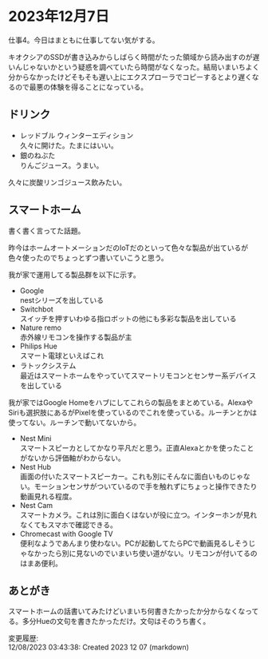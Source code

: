 # 2023年12月7日

仕事4。今日はまともに仕事してない気がする。

キオクシアのSSDが書き込みからしばらく時間がたった領域から読み出すのが遅いんじゃないかという疑惑を調べていたら時間がなくなった。結局いまいちよく分からなかったけどそもそも遅い上にエクスプローラでコピーするとより遅くなるので最悪の体験を得ることになっている。

## ドリンク

- レッドブル ウィンターエディション  
久々に開けた。たまにはいい。
- 銀のねぶた  
りんごジュース。うまい。

久々に炭酸リンゴジュース飲みたい。

## スマートホーム

書く書く言ってた話題。

昨今はホームオートメーションだのIoTだのといって色々な製品が出ているが色々使ったのでちょっとずつ書いていこうと思う。

我が家で運用してる製品群を以下に示す。

- Google  
nestシリーズを出している
- Switchbot  
スイッチを押すいわゆる指ロボットの他にも多彩な製品を出している
- Nature remo  
赤外線リモコンを操作する製品が主
- Philips Hue  
スマート電球といえばこれ
- ラトックシステム  
最近はスマートホームをやっていてスマートリモコンとセンサー系デバイスを出している

我が家ではGoogle Homeをハブにしてこれらの製品をまとめている。AlexaやSiriも選択肢にあるがPixelを使っているのでこれを使っている。ルーチンとかは使ってない。ルーチンで動いてないから。

- Nest Mini  
スマートスピーカとしてかなり平凡だと思う。正直Alexaとかを使ったことがないから評価軸がわからない。
- Nest Hub  
画面の付いたスマートスピーカー。これも別にそんなに面白いものじゃない。モーションセンサがついているので手を触れずにちょっと操作できたり動画見れる程度。
- Nest Cam  
スマートカメラ。これは別に面白くはないが役に立つ。インターホンが見れなくてもスマホで確認できる。
- Chromecast with Google TV  
便利なようであんまり使わない。PCが起動してたらPCで動画見るしそうじゃなかったら別に見ないのでいまいち使い道がない。リモコンが付いてるのはまあ便利。


## あとがき

スマートホームの話書いてみたけどいまいち何書きたかったか分からなくなってる。多分Hueの文句を書きたかっただけ。文句はそのうち書く。

変更履歴:  
12/08/2023 03:43:38: Created 2023 12 07 (markdown)  
